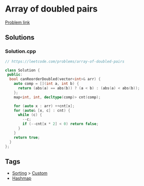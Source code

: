# Array of doubled pairs

[Problem link](https://leetcode.com/problems/array-of-doubled-pairs)

## Solutions


### Solution.cpp
```cpp
// https://leetcode.com/problems/array-of-doubled-pairs

class Solution {
 public:
  bool canReorderDoubled(vector<int>& arr) {
    auto comp = [](int a, int b) {
      return (abs(a) == abs(b)) ? (a < b) : (abs(a) < abs(b));
    };
    map<int, int, decltype(comp)> cnt(comp);

    for (auto x : arr) ++cnt[x];
    for (auto& [x, c] : cnt) {
      while (c) {
        --c;
        if (--cnt[x * 2] < 0) return false;
      }
    }
    return true;
  }
};
```
## Tags

* [Sorting](/Collections/sorting.md#sorting) > [Custom](/Collections/sorting.md#custom)
* [Hashmap](/Collections/hashmap.md#hashmap)
